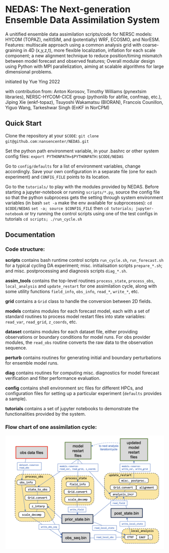 # NEDAS: The Next-generation Ensemble Data Assimilation System

A unitified ensemble data assimilation scripts/code for NERSC models: HYCOM (TOPAZ), neXtSIM, and (potentially) WRF, ECOSMO, and NorESM. Features: multiscale approach using a common analysis grid with coarse-graining in 4D (x,y,z,t), more flexible localization, inflation for each scale component; a new alignment technique to reduce position/timing mismatch between model forecast and observed features; Overall modular design using Python with MPI parallelization, aiming at scalable algorithms for large dimensional problems.

initiated by Yue Ying 2022

with contribution from: Anton Korosov, Timothy Williams (pynextsim libraries), NERSC-HYCOM-CICE group (pythonlib for abfile, confmap, etc.), Jiping Xie (enkf-topaz), Tsuyoshi Wakamatsu (BIORAN), Francois Counillon, Yiguo Wang, Tarkeshwar Singh (EnKF in NorCPM)

## Quick Start

Clone the repository at your `$CODE`:
`git clone git@github.com:nansencenter/NEDAS.git`

Set the python path environment variable, in your .bashrc or other system config files:
`export PYTHONPATH=$PYTHONPATH:$CODE/NEDAS`

Go to `config/defaults` for a list of environment variables, change accordingly. Save your own configuration in a separate file (one for each experiment) and `CONFIG_FILE` points to its location.

Go to the `tutorials/` to play with the modules provided by NEDAS.
Before starting a jupyter-notebook or running `scripts/*.py`, source the config file so that the python subprocess gets the setting through system environment variables (in bash `set -a` make the env available for subprocesses):
`cd $CODE/NEDAS`
`set -a; source $CONFIG_FILE`
then
`cd tutorials; jupyter-notebook`
or try running the control scripts using one of the test configs in tutorials
`cd scripts; ./run_cycle.sh`


## Documentation

### Code structure:

**scripts** contains bash runtime control scripts `run_cycle.sh`, `run_forecast.sh` for a typical cycling DA experiment; misc. initialisation scripts `prepare_*.sh`; and misc. postprocessing and diagnosis scripts `diag_*.sh`.

**assim\_tools** contains the top-level routines `process_state`, `process_obs`, `local_analysis` and `update_restart` for one assimilation cycle, along with some utility functions `field_info`, `obs_info`, `read_*`, `write_*`, etc.

**grid** contains a `Grid` class to handle the conversion between 2D fields.

**models** contains modules for each forecast model, each with a set of standard routines to process model restart files into state variables: `read_var`, `read_grid`, `z_coords`, etc.

**dataset** contains modules for each dataset file, either providing observations or boundary conditions for model runs. For obs provider modules, the `read_obs` routine converts the raw data to the observation sequence.

**perturb** contains routines for generating initial and boundary perturbations for ensemble model runs.

**diag** contains routines for computing misc. diagnostics for model forecast verification and filter performance evaluation.

**config** contains shell environment src files for different HPCs, and configuration files for setting up a particular experiment (`defaults` provides a sample).

**tutorials** contains a set of jupyter notebooks to demonstrate the functionalities provided by the system.

### Flow chart of one assimilation cycle:
![](https://github.com/nansencenter/NEDAS/blob/main/tutorials/imgs/flowchart.png "Flow chart of one assimilation cycle")


